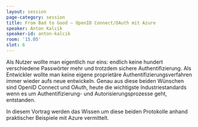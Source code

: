 ```yaml
---
layout: session
page-category: session
title: From Bad to Good – OpenID Connect/OAuth mit Azure
speaker: Anton Kalcik
speaker-id: anton-kalcik
room: '15.05'
slot: 6
---
```


Als Nutzer wollte man eigentlich nur eins: endlich keine hundert verschiedene Passwörter mehr und trotzdem sichere Authentifizierung. Als Entwickler wollte man keine eigene proprietäre Authentifizierungsverfahren immer wieder aufs neue entwickeln. Genau aus diese beiden Wünschen sind OpenID Connect und OAuth, heute die wichtigste Industriestandards wenn es um Authentifizierung- und Autorisierungsprozesse geht, entstanden. 

In diesem Vortrag werden das Wissen um diese beiden Protokolle anhand praktischer Beispiele mit Azure vermittelt.